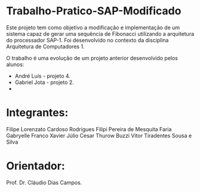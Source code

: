 # Trabalho-Pratico-SAP-Modificado

Este projeto tem como objetivo a modificação e implementação de um sistema capaz de gerar uma sequência de Fibonacci utilizando a arquitetura do processador SAP-1.
Foi desenvolvido no contexto da disciplina Arquitetura de Computadores 1.   

O trabalho é uma evolução de um projeto anterior desenvolvido pelos alunos:

- André Luís - projeto 4.   
- Gabriel Jota - projeto 2.
- 
# Integrantes: 
Filipe Lorenzato Cardoso Rodrigues
Filipi Pereira de Mesquita Faria
Gabryelle Franco Xavier
Júlio Cesar Thurow Buzzi
Vitor Tiradentes Sousa e Silva

# Orientador:    
Prof. Dr. Cláudio Dias Campos.   
